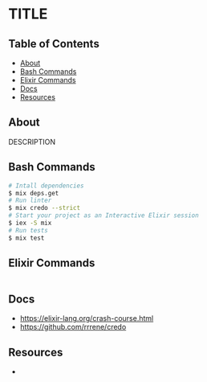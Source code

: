 # TITLE

## Table of Contents

- [About](#about)
- [Bash Commands](#bash_commands)
- [Elixir Commands](#elixir_commands)
- [Docs](#docs)
- [Resources](#resources)

## About <a name = "about"></a>

DESCRIPTION

## Bash Commands <a name = "bash_commands"></a>

```bash
# Intall dependencies
$ mix deps.get
# Run linter
$ mix credo --strict
# Start your project as an Interactive Elixir session
$ iex -S mix
# Run tests
$ mix test
```

## Elixir Commands <a name = "elixir_commands"></a>

```elixir

```

## Docs <a name = "docs"></a>

- https://elixir-lang.org/crash-course.html
- https://github.com/rrrene/credo

## Resources <a name = "resources"></a>

-
